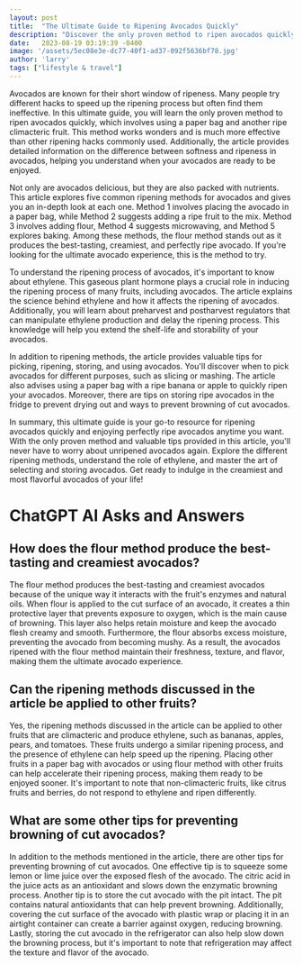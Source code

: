 ```yaml
---
layout: post
title:  "The Ultimate Guide to Ripening Avocados Quickly"
description: "Discover the only proven method to ripen avocados quickly and enjoy perfectly ripe avocados anytime you want."
date:   2023-08-19 03:19:39 -0400
image: '/assets/5ec08e3e-dc77-40f1-ad37-092f5636bf78.jpg'
author: 'larry'
tags: ["lifestyle & travel"]
---
```


Avocados are known for their short window of ripeness. Many people try different hacks to speed up the ripening process but often find them ineffective. In this ultimate guide, you will learn the only proven method to ripen avocados quickly, which involves using a paper bag and another ripe climacteric fruit. This method works wonders and is much more effective than other ripening hacks commonly used. Additionally, the article provides detailed information on the difference between softness and ripeness in avocados, helping you understand when your avocados are ready to be enjoyed.

Not only are avocados delicious, but they are also packed with nutrients. This article explores five common ripening methods for avocados and gives you an in-depth look at each one. Method 1 involves placing the avocado in a paper bag, while Method 2 suggests adding a ripe fruit to the mix. Method 3 involves adding flour, Method 4 suggests microwaving, and Method 5 explores baking. Among these methods, the flour method stands out as it produces the best-tasting, creamiest, and perfectly ripe avocado. If you're looking for the ultimate avocado experience, this is the method to try.

To understand the ripening process of avocados, it's important to know about ethylene. This gaseous plant hormone plays a crucial role in inducing the ripening process of many fruits, including avocados. The article explains the science behind ethylene and how it affects the ripening of avocados. Additionally, you will learn about preharvest and postharvest regulators that can manipulate ethylene production and delay the ripening process. This knowledge will help you extend the shelf-life and storability of your avocados.

In addition to ripening methods, the article provides valuable tips for picking, ripening, storing, and using avocados. You'll discover when to pick avocados for different purposes, such as slicing or mashing. The article also advises using a paper bag with a ripe banana or apple to quickly ripen your avocados. Moreover, there are tips on storing ripe avocados in the fridge to prevent drying out and ways to prevent browning of cut avocados.

In summary, this ultimate guide is your go-to resource for ripening avocados quickly and enjoying perfectly ripe avocados anytime you want. With the only proven method and valuable tips provided in this article, you'll never have to worry about unripened avocados again. Explore the different ripening methods, understand the role of ethylene, and master the art of selecting and storing avocados. Get ready to indulge in the creamiest and most flavorful avocados of your life!


# ChatGPT AI Asks and Answers
## How does the flour method produce the best-tasting and creamiest avocados?
The flour method produces the best-tasting and creamiest avocados because of the unique way it interacts with the fruit's enzymes and natural oils. When flour is applied to the cut surface of an avocado, it creates a thin protective layer that prevents exposure to oxygen, which is the main cause of browning. This layer also helps retain moisture and keep the avocado flesh creamy and smooth. Furthermore, the flour absorbs excess moisture, preventing the avocado from becoming mushy. As a result, the avocados ripened with the flour method maintain their freshness, texture, and flavor, making them the ultimate avocado experience.

## Can the ripening methods discussed in the article be applied to other fruits?
Yes, the ripening methods discussed in the article can be applied to other fruits that are climacteric and produce ethylene, such as bananas, apples, pears, and tomatoes. These fruits undergo a similar ripening process, and the presence of ethylene can help speed up the ripening. Placing other fruits in a paper bag with avocados or using flour method with other fruits can help accelerate their ripening process, making them ready to be enjoyed sooner. It's important to note that non-climacteric fruits, like citrus fruits and berries, do not respond to ethylene and ripen differently.

## What are some other tips for preventing browning of cut avocados?
In addition to the methods mentioned in the article, there are other tips for preventing browning of cut avocados. One effective tip is to squeeze some lemon or lime juice over the exposed flesh of the avocado. The citric acid in the juice acts as an antioxidant and slows down the enzymatic browning process. Another tip is to store the cut avocado with the pit intact. The pit contains natural antioxidants that can help prevent browning. Additionally, covering the cut surface of the avocado with plastic wrap or placing it in an airtight container can create a barrier against oxygen, reducing browning. Lastly, storing the cut avocado in the refrigerator can also help slow down the browning process, but it's important to note that refrigeration may affect the texture and flavor of the avocado.

